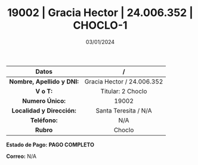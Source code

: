 ﻿---
title: 19002 | Gracia Hector | 24.006.352 | CHOCLO-1
date: 03/01/2024
draft: false
tags: ['santa teresita', 'titular', 'choclo']
---

|          **Datos**          |  /  |
|:---------------------------:|:---:|
| **Nombre, Apellido y DNI:** | Gracia Hector / 24.006.352 |
|          **V o T:**         | Titular: 2 Choclo |
|      **Numero Único:**      | 19002 |
|  **Localidad y Dirección:** | Santa Teresita / N/A |
|        **Teléfono:**        | N/A |
|          **Rubro**          | Choclo |

**Estado de Pago:** **PAGO COMPLETO**

**Correo:** N/A
